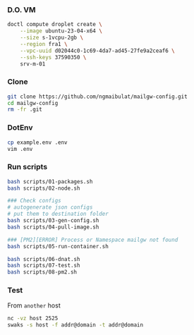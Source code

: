 ### D.O. VM

```bash
doctl compute droplet create \
    --image ubuntu-23-04-x64 \
    --size s-1vcpu-2gb \
    --region fra1 \
    --vpc-uuid d02044c0-1c69-4da7-ad45-27fe9a2ceaf6 \
    --ssh-keys 37590350 \
    srv-m-01
```

### Clone

```bash
git clone https://github.com/ngmaibulat/mailgw-config.git
cd mailgw-config
rm -fr .git
```

### DotEnv

```bash
cp example.env .env
vim .env
```

### Run scripts

```bash
bash scripts/01-packages.sh
bash scripts/02-node.sh

### Check configs
# autogenerate json configs
# put them to destination folder
bash scripts/03-gen-config.sh
bash scripts/04-pull-image.sh

### [PM2][ERROR] Process or Namespace mailgw not found
bash scripts/05-run-container.sh

bash scripts/06-dnat.sh
bash scripts/07-test.sh
bash scripts/08-pm2.sh
```

### Test

From `another` host

```bash
nc -vz host 2525
swaks -s host -f addr@domain -t addr@domain
```
